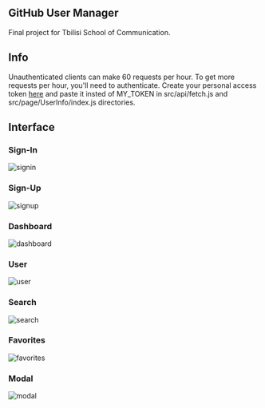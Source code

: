 
## GitHub User Manager
Final project for Tbilisi School of Communication.

## Info
Unauthenticated clients can make 60 requests per hour. To get more requests per hour, you'll need to authenticate. Create your personal access token [here](https://docs.github.com/en/rest/guides/getting-started-with-the-rest-api#authentication) and paste it insted of MY_TOKEN in src/api/fetch.js and src/page/UserInfo/index.js directories.

## Interface

### Sign-In
![signin](https://user-images.githubusercontent.com/64141913/124827221-d52c6400-df86-11eb-8224-22e0820a513f.png)

### Sign-Up
![signup](https://user-images.githubusercontent.com/64141913/124827265-e4131680-df86-11eb-8843-90aac5f9458e.png)

### Dashboard
![dashboard](https://user-images.githubusercontent.com/64141913/124827281-eaa18e00-df86-11eb-90d8-916b5edf0524.png)

### User
![user](https://user-images.githubusercontent.com/64141913/124827353-0016b800-df87-11eb-9645-cafa3926b480.png)

### Search
![search](https://user-images.githubusercontent.com/64141913/124827451-1a509600-df87-11eb-97e2-bf259afc97b9.png)

### Favorites
![favorites](https://user-images.githubusercontent.com/64141913/124827478-22a8d100-df87-11eb-9ac0-393cbf2753b7.png)

### Modal
![modal](https://user-images.githubusercontent.com/64141913/124827523-2dfbfc80-df87-11eb-9641-bc3b4c7fd61f.png)
